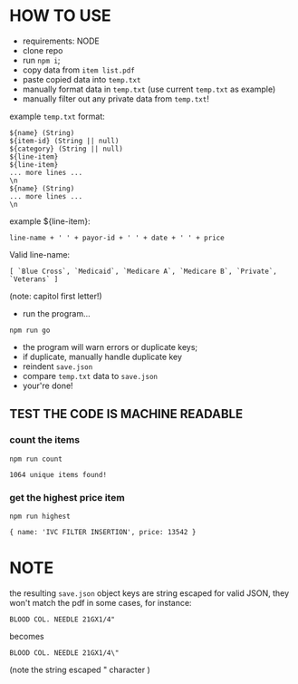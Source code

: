 # HOW TO USE
- requirements: NODE
- clone repo
- run ```npm i```;
- copy data from `item list.pdf`
- paste copied data into `temp.txt`
- manually format data in `temp.txt` (use current `temp.txt` as example)
- manually filter out any private data from `temp.txt`!

example `temp.txt` format:
```
${name} (String)
${item-id} (String || null)
${category} (String || null)
${line-item}
${line-item}
... more lines ...
\n
${name} (String)
... more lines ...
\n
```

example ${line-item}:
```
line-name + ' ' + payor-id + ' ' + date + ' ' + price
```

Valid line-name:
```
[ `Blue Cross`, `Medicaid`, `Medicare A`, `Medicare B`, `Private`, `Veterans` ]
```
(note: capitol first letter!)

- run the program...
```
npm run go
```
- the program will warn errors or duplicate keys;
- if duplicate, manually handle duplicate key
- reindent `save.json`
- compare `temp.txt` data to `save.json`
- your're done!

## TEST THE CODE IS MACHINE READABLE

### count the items
```npm run count```
```
1064 unique items found!
```

### get the highest price item

```npm run highest```
```
{ name: 'IVC FILTER INSERTION', price: 13542 }
```

# NOTE 
the resulting `save.json` object keys are string escaped for valid JSON, they won't match the pdf in some cases, for instance:

```
BLOOD COL. NEEDLE 21GX1/4"
```
becomes
```
BLOOD COL. NEEDLE 21GX1/4\"
```
(note the string escaped " character )